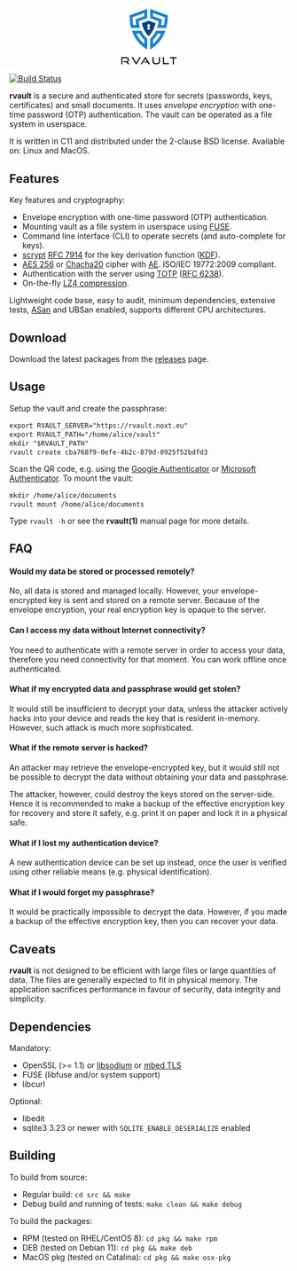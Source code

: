 <p align="center"><a href="https://github.com/rmind/rvault"><img src="./misc/rvault-light-t.png" width="100px" border="0" alt="rvault" /></a></p>

[![Build Status](https://travis-ci.com/rmind/rvault.svg?branch=master)](https://travis-ci.com/rmind/rvault)

**rvault** is a secure and authenticated store for secrets (passwords,
keys, certificates) and small documents.  It uses _envelope encryption_
with one-time password (OTP) authentication.  The vault can be operated
as a file system in userspace.

It is written in C11 and distributed under the 2-clause BSD license.
Available on: Linux and MacOS.

## Features

Key features and cryptography:
- Envelope encryption with one-time password (OTP) authentication.
- Mounting vault as a file system in userspace using
[FUSE](https://en.wikipedia.org/wiki/Filesystem_in_Userspace).
- Command line interface (CLI) to operate secrets (and auto-complete for keys).
- [scrypt](https://en.wikipedia.org/wiki/Scrypt)
[RFC 7914](https://tools.ietf.org/html/rfc7914)
for the key derivation function
([KDF](https://en.wikipedia.org/wiki/Key_derivation_function)).
- [AES 256](https://en.wikipedia.org/wiki/Advanced_Encryption_Standard) or
[Chacha20](https://en.wikipedia.org/wiki/ChaCha20) cipher with
[AE](https://en.wikipedia.org/wiki/Authenticated_encryption).
ISO/IEC 19772:2009 compliant.
- Authentication with the server using
[TOTP](https://en.wikipedia.org/wiki/Time-based_One-time_Password_algorithm)
([RFC 6238](https://tools.ietf.org/html/rfc6238)).
- On-the-fly [LZ4 compression](https://en.wikipedia.org/wiki/LZ4_(compression_algorithm)).

Lightweight code base, easy to audit, minimum dependencies, extensive tests,
[ASan](https://en.wikipedia.org/wiki/AddressSanitizer) and
UBSan enabled, supports different CPU architectures.

## Download

Download the latest packages from the [releases](https://github.com/rmind/rvault/releases/latest) page.

## Usage

Setup the vault and create the passphrase:
```shell
export RVAULT_SERVER="https://rvault.noxt.eu"
export RVAULT_PATH="/home/alice/vault"
mkdir "$RVAULT_PATH"
rvault create cba768f9-0efe-4b2c-879d-0925f52bdfd3
```

Scan the QR code, e.g. using the
[Google Authenticator](https://play.google.com/store/apps/details?id=com.google.android.apps.authenticator2) or
[Microsoft Authenticator](https://play.google.com/store/apps/details?id=com.azure.authenticator).
To mount the vault:
```shell
mkdir /home/alice/documents
rvault mount /home/alice/documents
```

Type `rvault -h` or see the **rvault(1)** manual page for more details.

## FAQ

#### Would my data be stored or processed remotely?

No, all data is stored and managed locally.  However, your envelope-encrypted
key is sent and stored on a remote server.  Because of the envelope encryption,
your real encryption key is opaque to the server.

#### Can I access my data without Internet connectivity?

You need to authenticate with a remote server in order to access your data,
therefore you need connectivity for that moment.  You can work offline once
authenticated.

#### What if my encrypted data and passphrase would get stolen?

It would still be insufficient to decrypt your data, unless the attacker
actively hacks into your device and reads the key that is resident in-memory.
However, such attack is much more sophisticated.

#### What if the remote server is hacked?

An attacker may retrieve the envelope-encrypted key, but it would still not
be possible to decrypt the data without obtaining your data and passphrase.

The attacker, however, could destroy the keys stored on the server-side.
Hence it is recommended to make a backup of the effective encryption key
for recovery and store it safely, e.g. print it on paper and lock it in a
physical safe.

#### What if I lost my authentication device?

A new authentication device can be set up instead, once the user is verified
using other reliable means (e.g. physical identification).

#### What if I would forget my passphrase?

It would be practically impossible to decrypt the data.  However, if you made
a backup of the effective encryption key, then you can recover your data.

## Caveats

**rvault** is not designed to be efficient with large files or large quantities
of data.  The files are generally expected to fit in physical memory.  The
application sacrifices performance in favour of security, data integrity and
simplicity.

## Dependencies

Mandatory:
- OpenSSL (>= 1.1) or
[libsodium](https://download.libsodium.org/doc/) or
[mbed TLS](https://en.wikipedia.org/wiki/Mbed_TLS)
- FUSE (libfuse and/or system support)
- libcurl

Optional:
- libedit
- sqlite3 3.23 or newer with `SQLITE_ENABLE_DESERIALIZE` enabled

## Building

To build from source:
* Regular build: `cd src && make`
* Debug build and running of tests: `make clean && make debug`

To build the packages:
* RPM (tested on RHEL/CentOS 8): `cd pkg && make rpm`
* DEB (tested on Debian 11): `cd pkg && make deb`
* MacOS pkg (tested on Catalina): `cd pkg && make osx-pkg`
